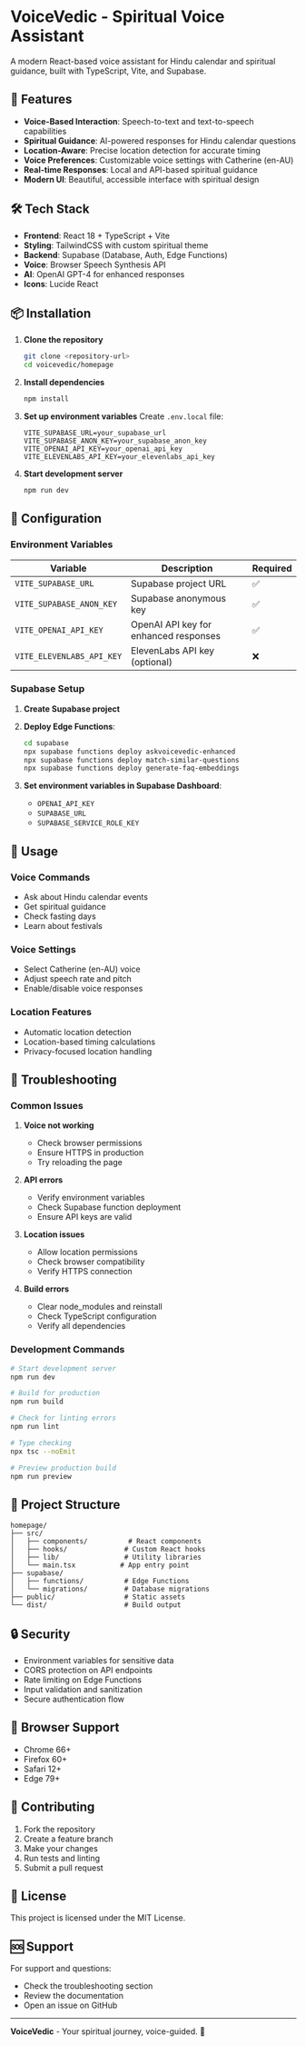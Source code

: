 # VoiceVedic - Spiritual Voice Assistant

A modern React-based voice assistant for Hindu calendar and spiritual guidance, built with TypeScript, Vite, and Supabase.

## 🚀 Features

- **Voice-Based Interaction**: Speech-to-text and text-to-speech capabilities
- **Spiritual Guidance**: AI-powered responses for Hindu calendar questions
- **Location-Aware**: Precise location detection for accurate timing
- **Voice Preferences**: Customizable voice settings with Catherine (en-AU)
- **Real-time Responses**: Local and API-based spiritual guidance
- **Modern UI**: Beautiful, accessible interface with spiritual design

## 🛠️ Tech Stack

- **Frontend**: React 18 + TypeScript + Vite
- **Styling**: TailwindCSS with custom spiritual theme
- **Backend**: Supabase (Database, Auth, Edge Functions)
- **Voice**: Browser Speech Synthesis API
- **AI**: OpenAI GPT-4 for enhanced responses
- **Icons**: Lucide React

## 📦 Installation

1. **Clone the repository**
   ```bash
   git clone <repository-url>
   cd voicevedic/homepage
   ```

2. **Install dependencies**
   ```bash
   npm install
   ```

3. **Set up environment variables**
   Create `.env.local` file:
   ```env
   VITE_SUPABASE_URL=your_supabase_url
   VITE_SUPABASE_ANON_KEY=your_supabase_anon_key
   VITE_OPENAI_API_KEY=your_openai_api_key
   VITE_ELEVENLABS_API_KEY=your_elevenlabs_api_key
   ```

4. **Start development server**
   ```bash
   npm run dev
   ```

## 🔧 Configuration

### Environment Variables

| Variable | Description | Required |
|----------|-------------|----------|
| `VITE_SUPABASE_URL` | Supabase project URL | ✅ |
| `VITE_SUPABASE_ANON_KEY` | Supabase anonymous key | ✅ |
| `VITE_OPENAI_API_KEY` | OpenAI API key for enhanced responses | ✅ |
| `VITE_ELEVENLABS_API_KEY` | ElevenLabs API key (optional) | ❌ |

### Supabase Setup

1. **Create Supabase project**
2. **Deploy Edge Functions**:
   ```bash
   cd supabase
   npx supabase functions deploy askvoicevedic-enhanced
   npx supabase functions deploy match-similar-questions
   npx supabase functions deploy generate-faq-embeddings
   ```

3. **Set environment variables in Supabase Dashboard**:
   - `OPENAI_API_KEY`
   - `SUPABASE_URL`
   - `SUPABASE_SERVICE_ROLE_KEY`

## 🎯 Usage

### Voice Commands
- Ask about Hindu calendar events
- Get spiritual guidance
- Check fasting days
- Learn about festivals

### Voice Settings
- Select Catherine (en-AU) voice
- Adjust speech rate and pitch
- Enable/disable voice responses

### Location Features
- Automatic location detection
- Location-based timing calculations
- Privacy-focused location handling

## 🐛 Troubleshooting

### Common Issues

1. **Voice not working**
   - Check browser permissions
   - Ensure HTTPS in production
   - Try reloading the page

2. **API errors**
   - Verify environment variables
   - Check Supabase function deployment
   - Ensure API keys are valid

3. **Location issues**
   - Allow location permissions
   - Check browser compatibility
   - Verify HTTPS connection

4. **Build errors**
   - Clear node_modules and reinstall
   - Check TypeScript configuration
   - Verify all dependencies

### Development Commands

```bash
# Start development server
npm run dev

# Build for production
npm run build

# Check for linting errors
npm run lint

# Type checking
npx tsc --noEmit

# Preview production build
npm run preview
```

## 📁 Project Structure

```
homepage/
├── src/
│   ├── components/          # React components
│   ├── hooks/              # Custom React hooks
│   ├── lib/                # Utility libraries
│   └── main.tsx           # App entry point
├── supabase/
│   ├── functions/          # Edge Functions
│   └── migrations/         # Database migrations
├── public/                 # Static assets
└── dist/                   # Build output
```

## 🔒 Security

- Environment variables for sensitive data
- CORS protection on API endpoints
- Rate limiting on Edge Functions
- Input validation and sanitization
- Secure authentication flow

## 📱 Browser Support

- Chrome 66+
- Firefox 60+
- Safari 12+
- Edge 79+

## 🤝 Contributing

1. Fork the repository
2. Create a feature branch
3. Make your changes
4. Run tests and linting
5. Submit a pull request

## 📄 License

This project is licensed under the MIT License.

## 🆘 Support

For support and questions:
- Check the troubleshooting section
- Review the documentation
- Open an issue on GitHub

---

**VoiceVedic** - Your spiritual journey, voice-guided. 🙏
